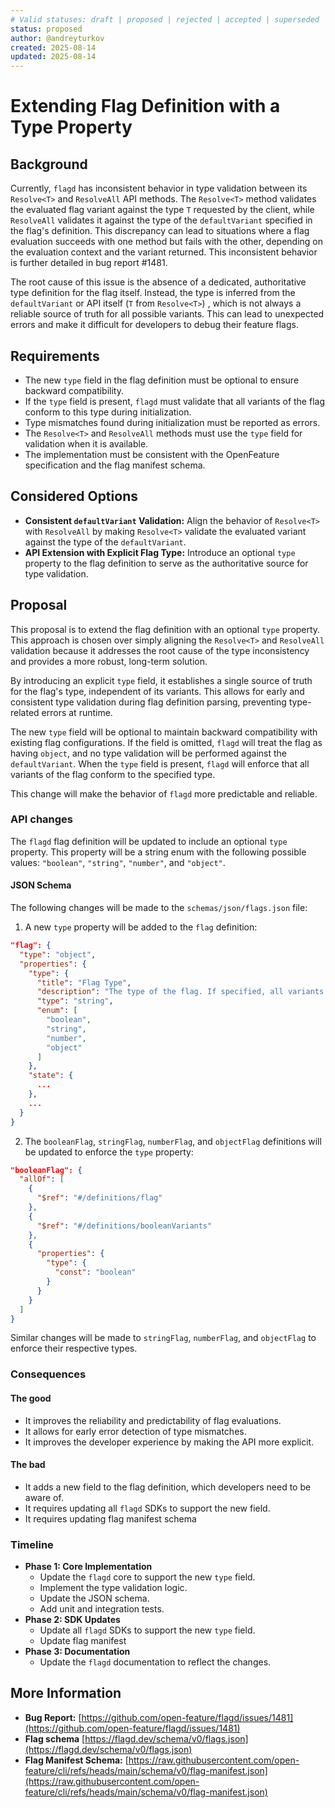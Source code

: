 ```yaml
---
# Valid statuses: draft | proposed | rejected | accepted | superseded
status: proposed
author: @andreyturkov
created: 2025-08-14
updated: 2025-08-14
---
```


# Extending Flag Definition with a Type Property


## Background

Currently, `flagd` has inconsistent behavior in type validation between its `Resolve<T>` and `ResolveAll` API methods. The `Resolve<T>` method validates the evaluated flag variant against the type `T` requested by the client, while `ResolveAll` validates it against the type of the `defaultVariant` specified in the flag's definition. This discrepancy can lead to situations where a flag evaluation succeeds with one method but fails with the other, depending on the evaluation context and the variant returned. This inconsistent behavior is further detailed in bug report #1481.

The root cause of this issue is the absence of a dedicated, authoritative type definition for the flag itself. Instead, the type is inferred from the `defaultVariant` or API itself (`T` from `Resolve<T>`) , which is not always a reliable source of truth for all possible variants. This can lead to unexpected errors and make it difficult for developers to debug their feature flags.


## Requirements

* The new `type` field in the flag definition must be optional to ensure backward compatibility.
* If the `type` field is present, `flagd` must validate that all variants of the flag conform to this type during initialization.
* Type mismatches found during initialization must be reported as errors.
* The `Resolve<T>` and `ResolveAll` methods must use the `type` field for validation when it is available.
* The implementation must be consistent with the OpenFeature specification and the flag manifest schema.


## Considered Options

* **Consistent `defaultVariant` Validation:** Align the behavior of `Resolve<T>` with `ResolveAll` by making `Resolve<T>` validate the evaluated variant against the type of the `defaultVariant`.
* **API Extension with Explicit Flag Type:** Introduce an optional `type` property to the flag definition to serve as the authoritative source for type validation.


## Proposal

This proposal is to extend the flag definition with an optional `type` property. This approach is chosen over simply aligning the `Resolve<T>` and `ResolveAll` validation because it addresses the root cause of the type inconsistency and provides a more robust, long-term solution.

By introducing an explicit `type` field, it establishes a single source of truth for the flag's type, independent of its variants. This allows for early and consistent type validation during flag definition parsing, preventing type-related errors at runtime.

The new `type` field will be optional to maintain backward compatibility with existing flag configurations. If the field is omitted, `flagd` will treat the flag as having `object`, and no type validation will be performed against the `defaultVariant`. When the `type` field is present, `flagd` will enforce that all variants of the flag conform to the specified type.

This change will make the behavior of `flagd` more predictable and reliable.


### API changes

The `flagd` flag definition will be updated to include an optional `type` property. This property will be a string enum with the following possible values: `"boolean"`, `"string"`, `"number"`, and `"object"`.


#### JSON Schema

The following changes will be made to the `schemas/json/flags.json` file:

1.  A new `type` property will be added to the `flag` definition:

```json
"flag": {
  "type": "object",
  "properties": {
    "type": {
      "title": "Flag Type",
      "description": "The type of the flag. If specified, all variants must conform to this type.",
      "type": "string",
      "enum": [
        "boolean",
        "string",
        "number",
        "object"
      ]
    },
    "state": {
      ...
    },
    ...
  }
}
```

2.  The `booleanFlag`, `stringFlag`, `numberFlag`, and `objectFlag` definitions will be updated to enforce the `type` property:

```json
"booleanFlag": {
  "allOf": [
    {
      "$ref": "#/definitions/flag"
    },
    {
      "$ref": "#/definitions/booleanVariants"
    },
    {
      "properties": {
        "type": {
          "const": "boolean"
        }
      }
    }
  ]
}
```

Similar changes will be made to `stringFlag`, `numberFlag`, and `objectFlag` to enforce their respective types.

### Consequences

#### The good
* It improves the reliability and predictability of flag evaluations.
* It allows for early error detection of type mismatches.
* It improves the developer experience by making the API more explicit.

#### The bad
* It adds a new field to the flag definition, which developers need to be aware of.
* It requires updating all `flagd` SDKs to support the new field.
* It requires updating flag manifest schema

### Timeline

* **Phase 1: Core Implementation**
    * Update the `flagd` core to support the new `type` field.
    * Implement the type validation logic.
    * Update the JSON schema.
    * Add unit and integration tests.
* **Phase 2: SDK Updates**
    * Update all `flagd` SDKs to support the new `type` field.
    * Update flag manifest
* **Phase 3: Documentation**
    * Update the `flagd` documentation to reflect the changes.



## More Information

* **Bug Report:** [https://github.com/open-feature/flagd/issues/1481](https://github.com/open-feature/flagd/issues/1481)
* **Flag schema** [https://flagd.dev/schema/v0/flags.json](https://flagd.dev/schema/v0/flags.json)
* **Flag Manifest Schema:** [https://raw.githubusercontent.com/open-feature/cli/refs/heads/main/schema/v0/flag-manifest.json](https://raw.githubusercontent.com/open-feature/cli/refs/heads/main/schema/v0/flag-manifest.json)
